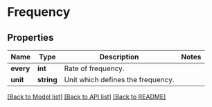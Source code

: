 # Frequency

## Properties
Name | Type | Description | Notes
------------ | ------------- | ------------- | -------------
**every** | **int** | Rate of frequency. | 
**unit** | **string** | Unit which defines the frequency. | 

[[Back to Model list]](../README.md#documentation-for-models) [[Back to API list]](../README.md#documentation-for-api-endpoints) [[Back to README]](../README.md)


